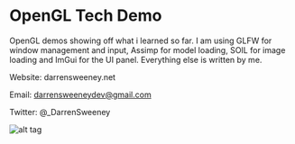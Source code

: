 # OpenGL Tech Demo

OpenGL demos showing off what i learned so far. 
I am using GLFW for window management and input, Assimp for model loading, 
SOIL for image loading and ImGui for the UI panel. Everything else is written by me.

Website: darrensweeney.net

Email: darrensweeneydev@gmail.com

Twitter: @_DarrenSweeney

![alt tag](https://dsweeneyblog.files.wordpress.com/2015/05/firstdemo.png)
